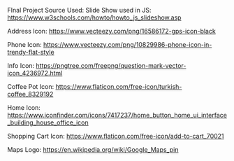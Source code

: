 FInal Project Source Used:
Slide Show used in JS:
https://www.w3schools.com/howto/howto_js_slideshow.asp

Address Icon:
https://www.vecteezy.com/png/16586172-gps-icon-black

Phone Icon:
https://www.vecteezy.com/png/10829986-phone-icon-in-trendy-flat-style

Info Icon:
https://pngtree.com/freepng/question-mark-vector-icon_4236972.html

Coffee Pot Icon:
https://www.flaticon.com/free-icon/turkish-coffee_8329192

Home Icon:
https://www.iconfinder.com/icons/7417237/home_button_home_ui_interface_building_house_office_icon

Shopping Cart Icon:
https://www.flaticon.com/free-icon/add-to-cart_70021

Maps Logo:
https://en.wikipedia.org/wiki/Google_Maps_pin